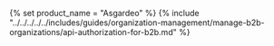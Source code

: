 {% set product_name = "Asgardeo" %}
{% include "../../../../../includes/guides/organization-management/manage-b2b-organizations/api-authorization-for-b2b.md" %}